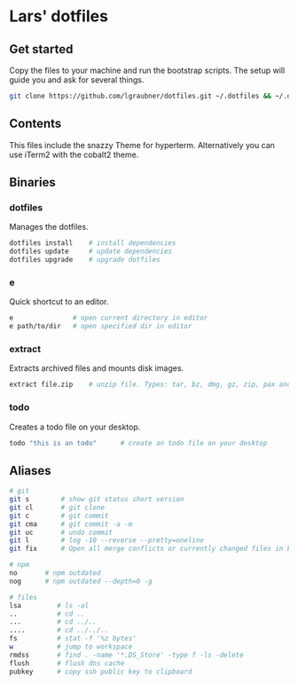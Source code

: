 # Lars' dotfiles

## Get started

Copy the files to your machine and run the bootstrap scripts. The setup will guide you and ask for several things.

```bash
git clone https://github.com/lgraubner/dotfiles.git ~/.dotfiles && ~/.dotfiles/setup
```

## Contents

This files include the snazzy Theme for hyperterm. Alternatively you can use iTerm2 with the cobalt2 theme.

## Binaries

### dotfiles

Manages the dotfiles.

```bash
dotfiles install    # install dependencies
dotfiles update     # update dependencies
dotfiles upgrade    # upgrade dotfiles
```

### e

Quick shortcut to an editor.

```bash
e               # open current directory in editor
e path/to/dir   # open specified dir in editor
```

### extract

Extracts archived files and mounts disk images.

```bash
extract file.zip    # unzip file. Types: tar, bz, dmg, gz, zip, pax and more
```

### todo

Creates a todo file on your desktop.

```bash
todo "this is an todo"      # create an todo file on your desktop
```

## Aliases

```bash
# git
git s        # show git status short version
git cl       # git clone
git c        # git commit
git cma      # git commit -a -m
git uc       # undo commit
git l        # log -10 --reverse --pretty=oneline
git fix      # Open all merge conflicts or currently changed files in Editor

# npm
no       # npm outdated
nog      # npm outdated --depth=0 -g

# files
lsa         # ls -al
..          # cd ..
...         # cd ../..
....        # cd ../../..
fs          # stat -f '%z bytes'
w           # jump to workspace
rmdss       # find . -name '*.DS_Store' -type f -ls -delete
flush       # flush dns cache
pubkey      # copy ssh public key to clipboard
```
